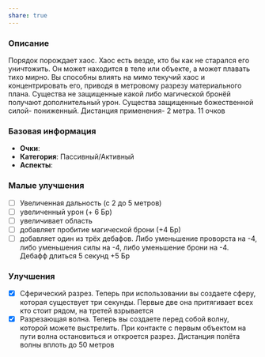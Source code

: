 ```yaml
---
share: true
---
```

### Описание
Порядок порождает хаос. Хаос есть везде, кто бы как не старался его уничтожить. Он может находится в теле или объекте, а может плавать тихо мирно. Вы способны влиять на мимо текучий хаос и концентрировать его, приводя в метровому разрезу материального плана. Существа не защищенные какой либо магической бронёй получают дополнительный урон. Существа защищенные божественной силой- пониженный. Дистанция применения- 2 метра. 11 очков

### Базовая информация
- **Очки**:
- **Категория**: Пассивный/Активный
- **Аспекты**: 
### Малые улучшения
- [ ] Увеличенная дальность (с 2 до 5 метров)
- [ ] увеличенный урон (+ 6 Бр)
- [ ] увеличивает область
- [ ] добавляет пробитие магической брони (+4 Бр)
- [ ] добавляет один из трёх дебафов. Либо уменьшение проворста на -4, либо уменьшения силы на -4, либо уменьшение брони на -4. Дебафф длиться 5 секунд +5 Бр

### Улучшения
- [x]  Сферический разрез. Теперь при использовании вы создаете сферу, которая существует три секунды. Первые две она притягивает всех кто стоит рядом, на третей взрывается
- [x] Разрезающая волна. Теперь вы создаете перед собой волну, которой можете выстрелить. При контакте с первым объектом на пути волна остановиться и откроется разрез. Дистанция полёта волны вплоть до 50 метров